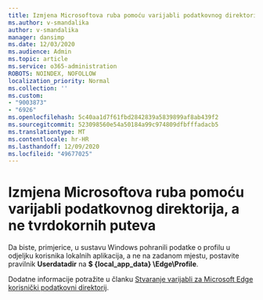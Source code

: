 ```yaml
---
title: Izmjena Microsoftova ruba pomoću varijabli podatkovnog direktorija, a ne tvrdokornih puteva
ms.author: v-smandalika
author: v-smandalika
manager: dansimp
ms.date: 12/03/2020
ms.audience: Admin
ms.topic: article
ms.service: o365-administration
ROBOTS: NOINDEX, NOFOLLOW
localization_priority: Normal
ms.collection: ''
ms.custom:
- "9003873"
- "6926"
ms.openlocfilehash: 5c40aa1d7f61fbd2842839a5839899af8ab439f2
ms.sourcegitcommit: 523098560e54a50184a99c974809dfbfffadacb5
ms.translationtype: MT
ms.contentlocale: hr-HR
ms.lasthandoff: 12/09/2020
ms.locfileid: "49677025"
---
```

# <a name="modify-microsoft-edge-by-using-data-directory-variables-rather-than-hardcoded-paths"></a>Izmjena Microsoftova ruba pomoću varijabli podatkovnog direktorija, a ne tvrdokornih puteva

Da biste, primjerice, u sustavu Windows pohranili podatke o profilu u odjeljku korisnika lokalnih aplikacija, a ne na zadanom mjestu, postavite pravilnik **Userdatadir** na **$ {local_app_data} \Edge\Profile**. 

Dodatne informacije potražite u članku [Stvaranje varijabli za Microsoft Edge korisnički podatkovni direktorij](https://docs.microsoft.com/deployedge/edge-learnmore-create-user-directory-vars).
